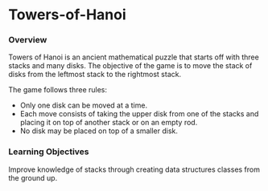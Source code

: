 # Towers-of-Hanoi

### Overview
Towers of Hanoi is an ancient mathematical puzzle that starts off with three stacks and many disks. The objective of the game is to move the stack of disks from the leftmost stack to the rightmost stack.

The game follows three rules:

- Only one disk can be moved at a time.
- Each move consists of taking the upper disk from one of the stacks and placing it on top of another stack or on an empty rod.
- No disk may be placed on top of a smaller disk.

### Learning Objectives
Improve knowledge of stacks through creating data structures classes from the ground up.
